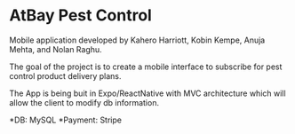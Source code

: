 # AtBay Pest Control

Mobile application developed by Kahero Harriott, Kobin Kempe, Anuja Mehta, and Nolan Raghu.

The goal of the project is to create a mobile interface to subscribe for pest control product delivery plans. 

The App is being buit in Expo/ReactNative with MVC architecture which will allow the client to modify db information. 

*DB: MySQL
*Payment: Stripe
